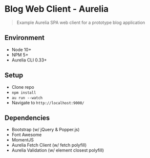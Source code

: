 # Blog Web Client - Aurelia

> Example Aurelia SPA web client for a prototype blog application

## Environment

- Node 10+
- NPM 5+
- Aurelia CLI 0.33+

## Setup

- Clone repo
- `npm install`
- `au run --watch`
- Navigate to `http://localhost:9000/`

## Dependencies

- Bootstrap (w/ jQuery & Popper.js)
- Font Awesome
- MomentJS
- Aurelia Fetch Client (w/ fetch polyfill)
- Aurelia Validation (w/ element closest polyfill)
